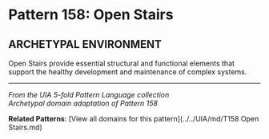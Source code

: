 # Pattern 158: Open Stairs

## ARCHETYPAL ENVIRONMENT

Open Stairs provide essential structural and functional elements that support the healthy development and maintenance of complex systems.

---

*From the UIA 5-fold Pattern Language collection*  
*Archetypal domain adaptation of Pattern 158*

**Related Patterns**: [View all domains for this pattern](../../UIA/md/T158 Open Stairs.md)
